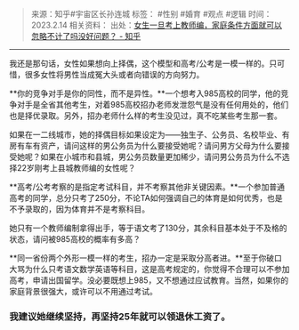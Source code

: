 > 来源：知乎#宇宙区长孙连城
> 标签： #性别 #婚育 #观点 #逻辑
> 时间：2023.2.14
> 相关资料：
> 出处：[女生一旦考上教师编，家庭条件方面就可以忽略不计了吗没好问题？ - 知乎](https://www.zhihu.com/question/578047789/answer/2842383499?utm_campaign=&utm_medium=social&utm_oi=636468377439440896&utm_psn=1601434939358121984&utm_source=pro.mandu.enjoyreading)
***
我还是那句话，女性如果想向上择偶，这个模型和高考/公考是一模一样的。只可惜，很多女性将男性当成冤大头或者向错误的方向努力。

**你的竞争对手是你的同性，而不是异性。**一个想考入985高校的同学，他的竞争对手是全省其他考生，对着985高校招办老师发泄怨气是没有任何用处的，他们也是择优录取。另外，招办老师什么样的考生没见过，真不吃某些考生那一套。

如果在一二线城市，她的择偶目标如果设定为——独生子、公务员、名校毕业、有房有车有资产，请问这样的男公务员为什么要接受她呢？请问男方父母为什么要接受她呢？如果在小城市和县城，男公务员数量更加稀少，请问男公务员为什么不选择22岁刚考上县城教师编的女性呢？

**高考/公考考察的是指定考试科目，并不考察其他非关键因素。**一个参加普通高考的同学，总分只考了250分，不论TA如何强调自己的体育是如何优秀，也是不予录取的，因为体育并不是考察科目。

她只有一个教师编制拿得出手，等于语文考了130分，其余科目基本处于不及格的状态，请问被985高校的概率有多高？

**同一省份两个外形一模一样的考生，招办一定是采取分高者进。**至于你破口大骂为什么只考语文数学英语等科目，这是高考规定的，你觉得不合理可以不参加高考，申请出国留学。没必要既想上985，又不想通过应试教育。当然，如果你的家庭背景很强大，或许可以不用通过考试。

### 我建议她继续坚持，再坚持25年就可以领退休工资了。